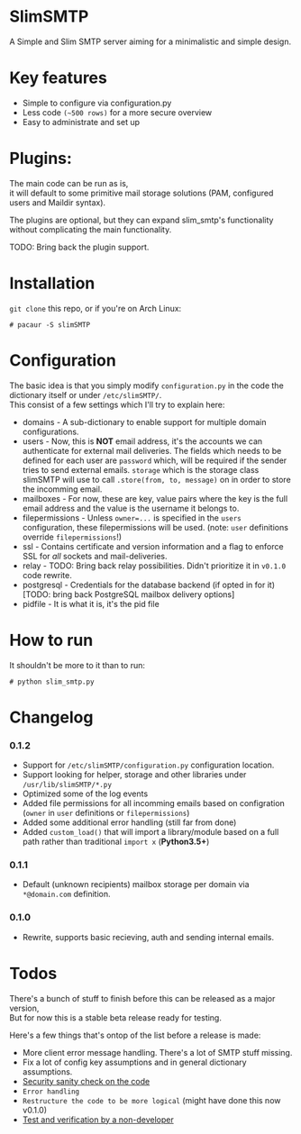 SlimSMTP
========

A Simple and Slim SMTP server aiming for a minimalistic and simple design.

Key features
============
* Simple to configure via configuration.py
* Less code `(~500 rows)` for a more secure overview
* Easy to administrate and set up

Plugins:
======
The main code can be run as is,<br>
it will default to some primitive mail storage solutions (PAM, configured users and Maildir syntax).

The plugins are optional, but they can expand slim_smtp's functionality without complicating the main functionality.<br>

TODO: Bring back the plugin support.

Installation
============

`git clone` this repo, or if you're on Arch Linux:

    # pacaur -S slimSMTP

Configuration
=============

The basic idea is that you simply modify `configuration.py` in the code the dictionary itself or under `/etc/slimSMTP/`.<br>
This consist of a few settings which I'll try to explain here:

 * domains         - A sub-dictionary to enable support for multiple domain configurations.
 * users           - Now, this is **NOT** email address, it's the accounts we can authenticate for external mail deliveries.
                     The fields which needs to be defined for each user are `password` which, will be required if the sender tries to send external emails.
                     `storage` which is the storage class slimSMTP will use to call `.store(from, to, message)` on in order to store the incomming email.
 * mailboxes       - For now, these are key, value pairs where the key is the full email address and the value is the username it belongs to.
 * filepermissions - Unless `owner=...` is specified in the `users` configuration, these filepermissions will be used. (note: `user` definitions override `filepermissions`!)
 * ssl             - Contains certificate and version information and a flag to enforce SSL for _all_ sockets and mail-deliveries.
 * relay           - TODO: Bring back relay possibilities. Didn't prioritize it in `v0.1.0` code rewrite.
 * postgresql      - Credentials for the database backend (if opted in for it) [TODO: bring back PostgreSQL mailbox delivery options]
 * pidfile         - It is what it is, it's the pid file

How to run
==========

It shouldn't be more to it than to run:

    # python slim_smtp.py

Changelog
=========

### 0.1.2
 * Support for `/etc/slimSMTP/configuration.py` configuration location.
 * Support looking for helper, storage and other libraries under `/usr/lib/slimSMTP/*.py`
 * Optimized some of the log events
 * Added file permissions for all incomming emails based on configration (`owner` in `user` definitions or `filepermissions`)
 * Added some additional error handling (still far from done)
 * Added `custom_load()` that will import a library/module based on a full path rather than traditional `import x` (**Python3.5+**)

### 0.1.1
 * Default (unknown recipients) mailbox storage per domain via `*@domain.com` definition.

### 0.1.0
 * Rewrite, supports basic recieving, auth and sending internal emails.

Todos
=====

There's a bunch of stuff to finish before this can be released as a major version,<br>
But for now this is a stable beta release ready for testing.

Here's a few things that's ontop of the list before a release is made:

 * More client error message handling. There's a lot of SMTP stuff missing.
 * Fix a lot of config key assumptions and in general dictionary assumptions.
 * [Security sanity check on the code](https://github.com/Torxed/SlimSMTP/issues/3)
 * ```Error handling```
 * ```Restructure the code to be more logical``` (might have done this now v0.1.0)
 * [Test and verification by a non-developer](https://github.com/Torxed/SlimSMTP/issues/5)

